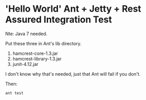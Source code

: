 # 'Hello World' Ant + Jetty + Rest Assured Integration Test


Nte: Java 7 needed.

Put these three in Ant's lib directory.

1. hamcrest-core-1.3.jar
2. hamcrest-library-1.3.jar
3. junit-4.12.jar

I don't know why that's needed, just that Ant will 
fail if you don't.

Then:

```
ant test
```




